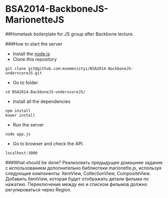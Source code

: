 BSA2014-BackboneJS-MarionetteJS
===============================

##Hometask boilerplate for JS group after Backbone lecture.

###How to start the server
- Install the [node.js](http://nodejs.org/)
- Clone this repository
```shell
git clone git@github.com:msemenistyi/BSA2014-BackboneJS-underscoreJS.git
``` 
- Go to folder
```shell
cd BSA2014-BackboneJS-underscoreJS/
```
- Install all the dependencies
```shell
npm install
bower install
```
- Run the server
```shell
node app.js
```
- Go to browser and check the API.
```
localhost:3000
```

###What should be done?
Реализовать предыдущее домашнее задание с использованием дополнительно библиотеки marionette.js, используя следующие компоненты: ItemView, CollectionView, CompositeView. 
Добавить ItemView, которая будет отображать детали фильма по нажатию. Переключение между ею и списком фильмов должно регулироваться через Region.
